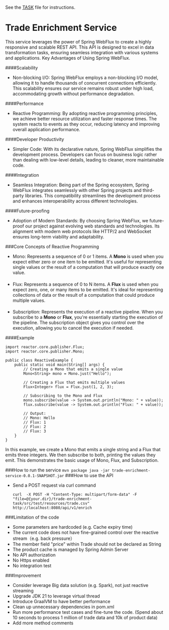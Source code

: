 See the [TASK](./TASK.md) file for instructions.

# Trade Enrichment Service
This service leverages the power of Spring WebFlux to create a highly responsive and scalable REST API. This API is designed to excel in data transformation tasks, ensuring seamless integration with various systems and applications.
Key Advantages of Using Spring WebFlux.

####Scalability

- Non-blocking I/O: Spring WebFlux employs a non-blocking I/O model, allowing it to handle thousands of concurrent connections efficiently. This scalability ensures our service remains robust under high load, accommodating growth without performance degradation.

####Performance

- Reactive Programming: By adopting reactive programming principles, we achieve better resource utilization and faster response times. The system reacts to events as they occur, reducing latency and improving overall application performance.

####Developer Productivity

- Simpler Code: With its declarative nature, Spring WebFlux simplifies the development process. Developers can focus on business logic rather than dealing with low-level details, leading to cleaner, more maintainable code.

####Integration

- Seamless Integration: Being part of the Spring ecosystem, Spring WebFlux integrates seamlessly with other Spring projects and third-party libraries. This compatibility streamlines the development process and enhances interoperability across different technologies.

####Future-proofing

- Adoption of Modern Standards: By choosing Spring WebFlux, we future-proof our project against evolving web standards and technologies. Its alignment with modern web protocols like HTTP/2 and WebSocket ensures long-term viability and adaptability.

###Core Concepts of Reactive Programming
- Mono: Represents a sequence of 0 or 1 items. A **Mono** is used when you expect either zero or one item to be emitted. It's useful for representing single values or the result of a computation that will produce exactly one value.
  ####
- Flux:  Represents a sequence of 0 to N items. A **Flux** is used when you expect zero, one, or many items to be emitted. It's ideal for representing collections of data or the result of a computation that could produce multiple values.
  ####
- Subscription: Represents the execution of a reactive pipeline. When you subscribe to a **Mono** or **Flux**, you're essentially starting the execution of the pipeline. The subscription object gives you control over the execution, allowing you to cancel the execution if needed.

####Example
```
import reactor.core.publisher.Flux;
import reactor.core.publisher.Mono;

public class ReactiveExample {
    public static void main(String[] args) {
        // Creating a Mono that emits a single value
        Mono<String> mono = Mono.just("Hello");

        // Creating a Flux that emits multiple values
        Flux<Integer> flux = Flux.just(1, 2, 3);

        // Subscribing to the Mono and Flux
        mono.subscribe(value -> System.out.println("Mono: " + value));
        flux.subscribe(value -> System.out.println("Flux: " + value));

        // Output:
        // Mono: Hello
        // Flux: 1
        // Flux: 2
        // Flux: 3
    }
}
```
In this example, we create a Mono that emits a single string and a Flux that emits three integers. We then subscribe to both, printing the values they emit. This demonstrates the basic usage of Mono, Flux, and Subscription.

###How to run the service
    ```
    mvn package
    java -jar trade-enrichment-service-0.0.1-SNAPSHOT.jar
    ```
###How to use the API

    
- Send a POST request via curl command
    ```
    curl  -X POST -H "Content-Type: multipart/form-data" -F "file=@{your.dir}/trade-enrichment-task/src/test/resources/trade.csv" http://localhost:8080/api/v1/enrich
    ```

###Limitation of the code
- Some parameters are hardcoded (e.g. Cache expiry time)
- The current code does not have fine-grained control over the reactive stream（e.g. back pressure）
- The member field "price" within Trade should not be declared as String
- The product cache is managed by Spring Admin Server
- No API authorization
- No Https enabled
- No integration test


###Improvement
- Consider leverage Big data solution (e.g. Spark), not just reactive streaming
- Upgrade JDK 21 to leverage virtual thread
- Introduce GraalVM to have better performance
- Clean up unnecessary dependencies in pom.xml
- Run more performance test cases and fine-tune the code. (Spend about 10 seconds to process 1 million of trade data and 10k of product data)
- Add more method comments